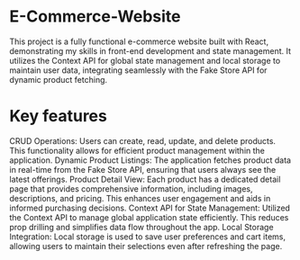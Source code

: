 # E-Commerce-Website
This project is a fully functional e-commerce website built with React, demonstrating my skills in front-end development and state management. It utilizes the Context API for global state management and local storage to maintain user data, integrating seamlessly with the Fake Store API for dynamic product fetching.

# Key features
CRUD Operations: Users can create, read, update, and delete products. This functionality allows for efficient product management within the application. 
Dynamic Product Listings: The application fetches product data in real-time from the Fake Store API, ensuring that users always see the latest offerings. 
Product Detail View: Each product has a dedicated detail page that provides comprehensive information, including images, descriptions, and pricing. This enhances user engagement and aids in informed purchasing decisions. 
Context API for State Management: Utilized the Context API to manage global application state efficiently. This reduces prop drilling and simplifies data flow throughout the app. Local Storage Integration: Local storage is used to save user preferences and cart items, allowing users to maintain their selections even after refreshing the page.
